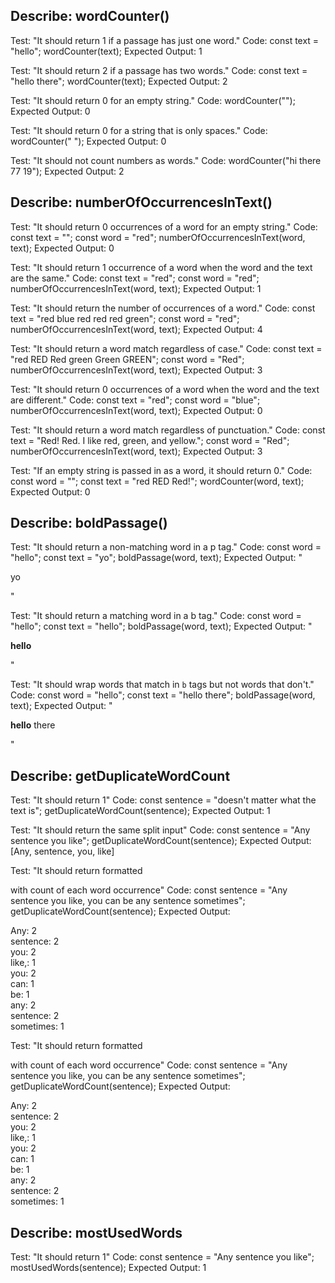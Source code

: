 ## Describe: wordCounter()

Test: "It should return 1 if a passage has just one word."
Code:
const text = "hello";
wordCounter(text);
Expected Output: 1

Test: "It should return 2 if a passage has two words."
Code:
const text = "hello there";
wordCounter(text);
Expected Output: 2

Test: "It should return 0 for an empty string."
Code: wordCounter("");
Expected Output: 0

Test: "It should return 0 for a string that is only spaces."
Code: wordCounter("            ");
Expected Output: 0

Test: "It should not count numbers as words."
Code: wordCounter("hi there 77 19");
Expected Output: 2

## Describe: numberOfOccurrencesInText()

Test: "It should return 0 occurrences of a word for an empty string."
Code:
const text = "";
const word = "red";
numberOfOccurrencesInText(word, text);
Expected Output: 0

Test: "It should return 1 occurrence of a word when the word and the text are the same."
Code:
const text = "red";
const word = "red";
numberOfOccurrencesInText(word, text);
Expected Output: 1

Test: "It should return the number of occurrences of a word."
Code:
const text = "red blue red red red green";
const word = "red";
numberOfOccurrencesInText(word, text);
Expected Output: 4

Test: "It should return a word match regardless of case."
Code:
const text = "red RED Red green Green GREEN";
const word = "Red";
numberOfOccurrencesInText(word, text);
Expected Output: 3

Test: "It should return 0 occurrences of a word when the word and the text are different."
Code:
const text = "red";
const word = "blue";
numberOfOccurrencesInText(word, text);
Expected Output: 0

Test: "It should return a word match regardless of punctuation."
Code:
const text = "Red! Red. I like red, green, and yellow.";
const word = "Red";
numberOfOccurrencesInText(word, text);
Expected Output: 3

Test: "If an empty string is passed in as a word, it should return 0."
Code:
const word = "";
const text = "red RED Red!";
wordCounter(word, text);
Expected Output: 0

## Describe: boldPassage()

Test: "It should return a non-matching word in a p tag."
Code:
const word = "hello";
const text = "yo";
boldPassage(word, text);
Expected Output: "<p>yo</p>"

Test: "It should return a matching word in a b tag."
Code:
const word = "hello";
const text = "hello";
boldPassage(word, text);
Expected Output: "<p><b>hello</b></p>"

Test: "It should wrap words that match in `b` tags but not words that don't."
Code:
const word = "hello";
const text = "hello there";
boldPassage(word, text);
Expected Output: "<p><b>hello</b> there</p>"


## Describe: getDuplicateWordCount 

Test: "It should return 1"
Code:
const sentence = "doesn't matter what the text is";
getDuplicateWordCount(sentence);
Expected Output: 1

Test: "It should return the same split input"
Code:
const sentence = "Any sentence you like";
getDuplicateWordCount(sentence);
Expected Output: [Any, sentence, you, like]

Test: "It should return formatted <p> with count of each word occurrence"
Code:
const sentence = "Any sentence you like, you can be any sentence sometimes";
getDuplicateWordCount(sentence);
Expected Output: <p>Any: 2<br>
                  sentence: 2<br>
                  you: 2<br>
                  like,: 1<br>
                  you: 2<br>
                  can: 1<br>
                  be: 1<br>
                  any: 2<br>
                  sentence: 2<br>
                  sometimes: 1<br>
                  </p>

Test: "It should return formatted <p> with count of each word occurrence"
Code:
const sentence = "Any sentence you like, you can be any sentence sometimes";
getDuplicateWordCount(sentence);
Expected Output: <p>Any: 2<br>
                  sentence: 2<br>
                  you: 2<br>
                  like,: 1<br>
                  you: 2<br>
                  can: 1<br>
                  be: 1<br>
                  any: 2<br>
                  sentence: 2<br>
                  sometimes: 1</p>

## Describe: mostUsedWords

Test: "It should return 1"
Code:
const sentence = "Any sentence you like";
mostUsedWords(sentence);
Expected Output: 1                                  